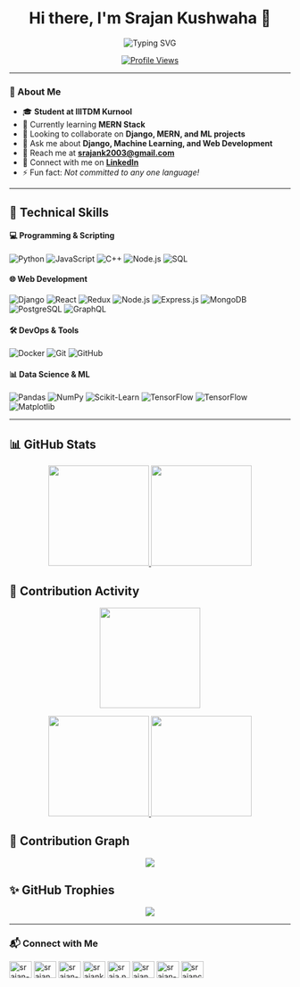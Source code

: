 <h1 align="center">Hi there, I'm Srajan Kushwaha 👋</h1>

<p align="center">
  <img src="https://readme-typing-svg.herokuapp.com?font=Fira+Code&weight=600&size=22&pause=1000&color=F7A800&center=true&width=450&lines=Student+at+IIITDM+Kurnool;MERN+Stack+Learner;Django+%7C+ML+Enthusiast;Open+to+Collaboration" alt="Typing SVG" />
</p>

<p align="center">
  <a href="https://github.com/srajan-kush">
    <img src="https://komarev.com/ghpvc/?username=srajan-kush&style=flat-square&color=blue" alt="Profile Views"/>
  </a>
</p>

---

### 🚀 About Me  
- 🎓 **Student at IIITDM Kurnool**  
- 🌱 Currently learning **MERN Stack**  
- 👯 Looking to collaborate on **Django, MERN, and ML projects**  
- 💬 Ask me about **Django, Machine Learning, and Web Development**  
- 📧 Reach me at **[srajank2003@gmail.com](mailto:srajank2003@gmail.com)**  
- 💼 Connect with me on **[LinkedIn](https://www.linkedin.com/in/srajan-kushwaha/)**  
- ⚡ Fun fact: *Not committed to any one language!*  

---

## 💼 Technical Skills   

#### 💻 Programming & Scripting  
![Python](https://img.shields.io/badge/-Python-3776AB?style=flat-square&logo=python&logoColor=white)
![JavaScript](https://img.shields.io/badge/-JavaScript-F7DF1E?style=flat-square&logo=javascript&logoColor=black)
![C++](https://img.shields.io/badge/-C++-00599C?style=flat-square&logo=c%2B%2B&logoColor=white)
![Node.js](https://img.shields.io/badge/-Node.js-339933?style=flat-square&logo=node.js&logoColor=white)
![SQL](https://img.shields.io/badge/-SQL-4479A1?style=flat-square&logo=MySQL&logoColor=white)


#### 🌐 Web Development  
![Django](https://img.shields.io/badge/-Django-092E20?style=flat-square&logo=django&logoColor=white)
![React](https://img.shields.io/badge/-React-61DAFB?style=flat-square&logo=react&logoColor=black)
![Redux](https://img.shields.io/badge/-Redux-764ABC?style=flat-square&logo=redux&logoColor=white)
![Node.js](https://img.shields.io/badge/-Node.js-339933?style=flat-square&logo=node.js&logoColor=white)
![Express.js](https://img.shields.io/badge/-Express.js-000000?style=flat-square&logo=express&logoColor=white)
![MongoDB](https://img.shields.io/badge/-MongoDB-4EA94B?style=flat-square&logo=mongodb&logoColor=white)
![PostgreSQL](https://img.shields.io/badge/-PostgreSQL-336791?style=flat-square&logo=postgresql&logoColor=white)
![GraphQL](https://img.shields.io/badge/GraphQL-E10098?style=flat-square&logo=graphql&logoColor=white)

#### 🛠️ DevOps & Tools  
![Docker](https://img.shields.io/badge/Docker-2496ED?style=flat-square&logo=docker&logoColor=white)
![Git](https://img.shields.io/badge/Git-F05032?style=flat-square&logo=git&logoColor=white)
![GitHub](https://img.shields.io/badge/GitHub-181717?style=flat-square&logo=github&logoColor=white)

#### 📊 Data Science & ML  
![Pandas](https://img.shields.io/badge/Pandas-150458?style=flat-square&logo=pandas&logoColor=white)
![NumPy](https://img.shields.io/badge/NumPy-013243?style=flat-square&logo=numpy&logoColor=white)
![Scikit-Learn](https://img.shields.io/badge/Scikit_Learn-F7931E?style=flat-square&logo=scikit-learn&logoColor=white)
![TensorFlow](https://img.shields.io/badge/TensorFlow-FF6F00?style=flat-square&logo=tensorflow&logoColor=white)
![TensorFlow](https://img.shields.io/badge/-TensorFlow-FF6F00?style=flat-square&logo=tensorflow&logoColor=white)
![Matplotlib](https://img.shields.io/badge/Matplotlib-11557C?style=flat-square&logo=matplotlib&logoColor=white)

---

## 📊 GitHub Stats  

<p align="center">
  <a href="https://github.com/srajan-kush">
    <img src="https://github-readme-stats.vercel.app/api/top-langs/?username=srajan-kush&layout=compact&theme=radical" height="180px" />
  </a>
  <a href="https://github.com/srajan-kush">
    <img src="https://github-readme-stats.vercel.app/api?username=srajan-kush&show_icons=true&theme=tokyonight&cache_seconds=7200" height="180px" />
  </a>
<!--   <a href="https://github.com/srajan-kush">
    <img src="https://github-readme-streak-stats.herokuapp.com/?user=srajan-kush&theme=tokyonight&cache_seconds=7200" height="180px" />
  </a> -->
</p>

## 🚀 Contribution Activity  

<p align="center">
  <a href="https://github.com/srajan-kush">
    <img src="https://github-profile-summary-cards.vercel.app/api/cards/profile-details?username=srajan-kush&theme=tokyonight" height="180px" />
  </a>
</p>

<p align="center">
  <a href="https://github.com/srajan-kush">
    <img src="https://github-profile-summary-cards.vercel.app/api/cards/repos-per-language?username=srajan-kush&theme=tokyonight" height="180px" />
    <img src="https://github-profile-summary-cards.vercel.app/api/cards/most-commit-language?username=srajan-kush&theme=tokyonight" height="180px" />
  </a>
</p>

## 🎯 Contribution Graph  

<p align="center">
  <a href="https://github.com/srajan-kush">
    <img src="https://github-readme-activity-graph.vercel.app/graph?username=srajan-kush&theme=tokyo-night&hide_border=true" />
  </a>
</p>

## ✨ GitHub Trophies  

<p align="center">
  <a href="https://github.com/srajan-kush">
    <img src="https://github-profile-trophy.vercel.app/?username=srajan-kush&theme=tokyonight&no-frame=true&column=7" />
  </a>
</p>


---

### 📬 Connect with Me  
<p align="left">
<a href="https://codepen.io/srajan-kushwaha" target="blank"><img align="center" src="https://raw.githubusercontent.com/rahuldkjain/github-profile-readme-generator/master/src/images/icons/Social/codepen.svg" alt="srajan-kushwaha" height="30" width="40" /></a>
<a href="https://twitter.com/srajan_k0143" target="blank"><img align="center" src="https://raw.githubusercontent.com/rahuldkjain/github-profile-readme-generator/master/src/images/icons/Social/twitter.svg" alt="srajan_k0143" height="30" width="40" /></a>
<a href="https://linkedin.com/in/srajan-kushwaha" target="blank"><img align="center" src="https://raw.githubusercontent.com/rahuldkjain/github-profile-readme-generator/master/src/images/icons/Social/linked-in-alt.svg" alt="srajan-kushwaha" height="30" width="40" /></a>
<a href="https://kaggle.com/srajankushwaha" target="blank"><img align="center" src="https://raw.githubusercontent.com/rahuldkjain/github-profile-readme-generator/master/src/images/icons/Social/kaggle.svg" alt="srajankushwaha" height="30" width="40" /></a>
<a href="https://instagram.com/sraja.n.k" target="blank"><img align="center" src="https://raw.githubusercontent.com/rahuldkjain/github-profile-readme-generator/master/src/images/icons/Social/instagram.svg" alt="sraja.n.k" height="30" width="40" /></a>
<a href="https://codeforces.com/profile/srajan_k" target="blank"><img align="center" src="https://raw.githubusercontent.com/rahuldkjain/github-profile-readme-generator/master/src/images/icons/Social/codeforces.svg" alt="srajan_k" height="30" width="40" /></a>
<a href="https://www.leetcode.com/srajan-kush" target="blank"><img align="center" src="https://raw.githubusercontent.com/rahuldkjain/github-profile-readme-generator/master/src/images/icons/Social/leet-code.svg" alt="srajan-kush" height="30" width="40" /></a>
<a href="https://auth.geeksforgeeks.org/user/srajancrzv" target="blank"><img align="center" src="https://raw.githubusercontent.com/rahuldkjain/github-profile-readme-generator/master/src/images/icons/Social/geeks-for-geeks.svg" alt="srajancrzv" height="30" width="40" /></a>
</p>

